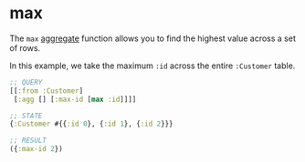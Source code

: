 # max

The `max` [aggregate](aggregates.md) function allows you to find the highest value across a set of rows.

In this example, we take the maximum `:id` across the entire `:Customer` table.

```clojure 
;; QUERY
[[:from :Customer] 
 [:agg [] [:max-id [max :id]]]]

;; STATE 
{:Customer #{{:id 0}, {:id 1}, {:id 2}}}

;; RESULT
({:max-id 2})
```